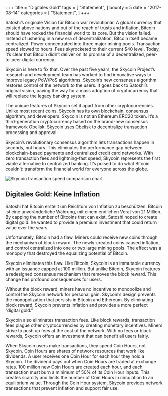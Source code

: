 +++
title = "Digitales Gold"
tags = [
    "Statement",
]
bounty = 5
date = "2017-08-14"
categories = [
    "Statement",
]
+++

Satoshi’s originale Vision für Bitcoin war revolutionär. A global currency that existed above
nations and out of the reach of trusts and inflation, Bitcoin should have rocked the
financial world to its core. But the vision failed. Instead of ushering in a new era of
decentralization, Bitcoin itself became centralized. Power concentrated into three major
mining pools. Transaction speed slowed to hours. Fees skyrocketed to their current $40 level.
Today, it’s clear that Bitcoin didn’t deliver on its promise of a decentralized, peer-to-peer
digital currency.

Skycoin is here to fix that. Over the past five years, the Skycoin Project’s research and
development team has worked to find innovative ways to improve legacy PoW/PoS algorithms.
Skycoin’s new consensus algorithm restores control of the network to the users. It goes back
to Satoshi’s original vision, paving the way for a mass adoption of cryptocurrency that will
replace the legacy banking system.

The unique features of Skycoin set it apart from other cryptocurrencies. Unlike most recent
coins, Skycoin has its own blockchain, consensus algorithm, and developers. Skycoin is not an
Ethereum ERC20 token. It’s a third-generation cryptocurrency based on the brand-new consensus
framework Obelisk. Skycoin uses Obelisk to decentralize transaction processing and approval.

Skycoin’s revolutionary consensus algorithm lets transactions happen in seconds, not hours.
This eliminates the performance gap between blockchain-based payments and centralized credit
card networks. With zero transaction fees and lightning-fast speed, Skycoin represents the
first viable alternative to centralized banking. It’s poised to do what Bitcoin couldn’t:
transform the financial world for everyone across the globe.

![Skycoin transaction speed comparison chart](https://i.imgur.com/i0KNIIr.jpg)

## Digitales Gold: Keine Inflation

Satoshi hat Bitcoin erstellt um  Reichtum von Inflation zu beschützen. Bitcoin ist eine unveränderliche Währung,
mit einem endlichen Vorat von 21 Million. By capping the number of Bitcoins that can exist,
Satoshi hoped to create digital gold: he wanted to provide a premium investment that could
return value over the years.

Unfortunately, Bitcoin had a flaw. Miners could receive new coins through the mechanism of
block reward. The newly-created coins caused inflation, and control centralized into one or
two large mining pools. The effect was a monopoly that destroyed the equalizing potential of
Bitcoin.

Skycoin eliminates this flaw. Like Bitcoin, Skycoin is an immutable currency with an issuance
capped at 100 million. But unlike Bitcoin, Skycoin features a redesigned consensus mechanism
that removes the block reward. This change has profound consequences for users.

Without the block reward, miners have no incentive to monopolize and control the Skycoin
network for personal gain. Skycoin’s design prevents the monopolization that persists in
Bitcoin and Ethereum. By eliminating block reward, Skycoin prevents inflation and provides a
more perfect “digital gold.”

Skycoin also eliminates transaction fees. Like block rewards, transaction fees plague other
cryptocurrencies by creating monetary incentives. Miners strive to push up fees at the cost
of the network. With no fees or block rewards, Skycoin offers an investment that can benefit
all users fairly.

When Skycoin users make transactions, they spend Coin Hours, not Skycoin. Coin Hours are
shares of network resources that work like dividends. A user receives one Coin Hour for each
hour they hold a Skycoin. The dividend pays out when Coin Hours are traded at exchange rates.
100 million new Coin Hours are created each hour, and each transaction must burn a minimum of
50% of its Coin Hour inputs. This creates scarcity and limits the number of Coin Hours in
circulation to an equilibrium value. Through the Coin Hour system, Skycoin provides network
transactions that prevent inflation and support fair use.
